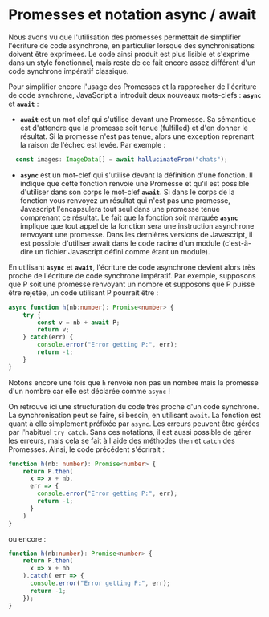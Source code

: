 # Promesses et notation async / await

Nous avons vu que l'utilisation des promesses permettait de simplifier l'écriture de code asynchrone, en particulier lorsque des synchronisations doivent être exprimées. Le code ainsi produit est plus lisible et s'exprime dans un style fonctionnel, mais reste de ce fait encore assez différent d'un code synchrone impératif classique.

Pour simplifier encore l'usage des Promesses et la rapprocher de l'écriture de code synchrone, JavaScript a introduit deux nouveaux mots-clefs : **`async`** et **`await`** :

* **`await`** est un mot clef qui s'utilise devant une Promesse. Sa sémantique est d'attendre que la promesse soit tenue (fulfilled) et d'en donner le résultat. Si la promesse n'est pas tenue, alors une exception reprenant la raison de l'échec est levée. Par exemple :

```typescript
  const images: ImageData[] = await hallucinateFrom("chats"); 
```

* **`async`** est un mot-clef qui s'utilise devant la définition d'une fonction. Il indique que cette fonction renvoie une Promesse et qu'il est possible d'utiliser dans son corps le mot-clef **`await`**. Si dans le corps de la fonction vous renvoyez un résultat qui n'est pas une promesse, Javascript l'encapsulera tout seul dans une promesse tenue comprenant ce résultat. Le fait que la fonction soit marquée **`async`** implique que tout appel de la fonction sera une instruction asynchrone renvoyant une promesse. Dans les dernières versions de Javascript, il est possible d'utiliser await dans le code racine d'un module (c'est-à-dire un fichier Javascript défini comme étant un module).

En utilisant **`async`** et **`await`**, l'écriture de code asynchrone devient alors très proche de l'écriture de code synchrone impératif. Par exemple, supposons que P soit une promesse renvoyant un nombre et supposons que P puisse être rejetée, un code utilisant P pourrait être :

```typescript
async function h(nb:number): Promise<number> {
    try {
        const v = nb + await P;
        return v;
    } catch(err) {
        console.error("Error getting P:", err);
        return -1;
    }
}
```

Notons encore une fois que `h` renvoie non pas un nombre mais la promesse d'un nombre car elle est déclarée comme `async` !

On retrouve ici une structuration du code très proche d'un code synchrone. La synchronisation peut se faire, si besoin, en utilisant `await`. La fonction est quant à elle simplement préfixée par `async`. Les erreurs peuvent être gérées par l'habituel `try catch`. Sans ces notations, il est aussi possible de gérer les erreurs, mais cela se fait à l'aide des méthodes `then` et `catch` des Promesses. Ainsi, le code précédent s'écrirait :

```typescript
function h(nb: number): Promise<number> {
    return P.then(
      x => x + nb,
      err => {
        console.error("Error getting P:", err);
        return -1;
      }
    )
}
```

ou encore :

```typescript
function h(nb:number): Promise<number> {
    return P.then(
      x => x + nb
    ).catch( err => {
      console.error("Error getting P:", err);
      return -1;
    });
}
```

